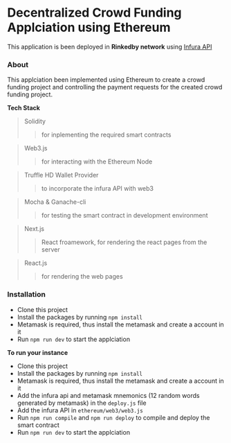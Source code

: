 # Decentralized Crowd Funding Applciation using Ethereum

This application is been deployed in **Rinkedby network** using [Infura API](https://infura.io/)

### About

This applciation been implemented using Ethereum to create a crowd funding project and controlling the payment requests for the created crowd funding project.

**Tech Stack**

> Solidity
>> for inplementing the required smart contracts

> Web3.js
>> for interacting with the Ethereum Node

> Truffle HD Wallet Provider
>> to incorporate the infura API with web3

> Mocha & Ganache-cli
>> for testing the smart contract in development environment

> Next.js
>> React froamework, for rendering the react pages from the server

> React.js
>> for rendering the web pages

### Installation

* Clone this project
* Install the packages by running ```npm install```
* Metamask is required, thus install the metamask and create a account in it
* Run ```npm run dev``` to start the applciation

**To run your instance**

* Clone this project
* Install the packages by running ```npm install```
* Metamask is required, thus install the metamask and create a account in it
* Add the infura api and metamask mnemonics (12 random words generated by metamask) in the ```deploy.js``` file
* Add the infura API in ```ethereum/web3/web3.js```
* Run ```npm run compile``` and ```npm run deploy``` to compile and deploy the smart contract
* Run ```npm run dev``` to start the applciation

